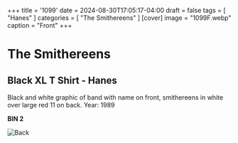 +++
title = '1099'
date = 2024-08-30T17:05:17-04:00
draft = false
tags = [ "Hanes" ]
categories = [ "The Smithereens" ]
[cover]
image = "1099F.webp"
caption = "Front"
+++
# The Smithereens
## Black XL T Shirt - Hanes

Black and white graphic of band with name on front, smithereens in white over large red 11 on back. Year: 1989

**BIN 2**

![Back](/1099B.webp)
